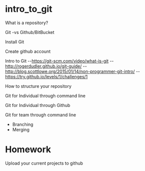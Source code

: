 # intro_to_git

What is a repository?

Git -vs Github/BitBucket

Install Git

Create github account

Intro to Git
--https://git-scm.com/video/what-is-git
--http://rogerdudler.github.io/git-guide/
--http://blog.scottlowe.org/2015/01/14/non-programmer-git-intro/
--https://try.github.io/levels/1/challenges/1




How to structure your repository

Git for Individual through command line

Git for Individual through Github



Git for team through command line
- Branching
- Merging


Homework
=======
Upload your current projects to github
